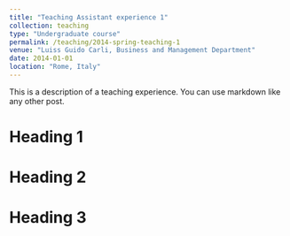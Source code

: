 ```yaml
---
title: "Teaching Assistant experience 1"
collection: teaching
type: "Undergraduate course"
permalink: /teaching/2014-spring-teaching-1
venue: "Luiss Guido Carli, Business and Management Department"
date: 2014-01-01
location: "Rome, Italy"
---
```


This is a description of a teaching experience. You can use markdown like any other post.

Heading 1
======

Heading 2
======

Heading 3
======
